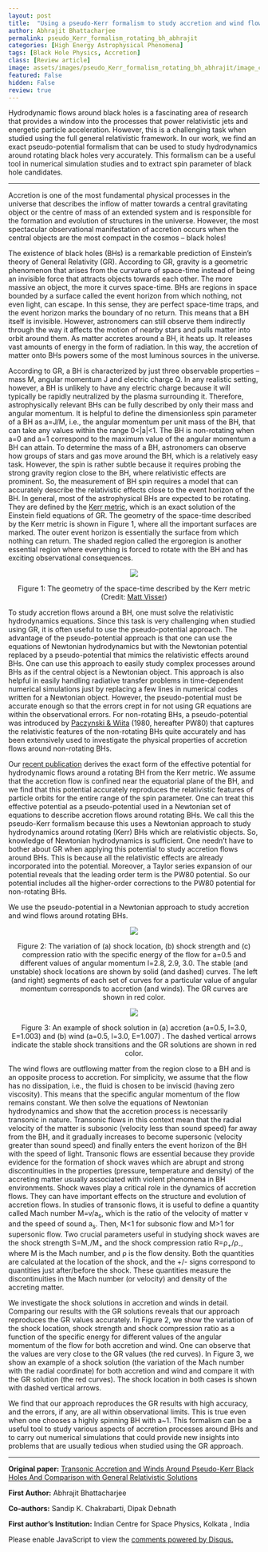 ```yaml
---
layout: post
title:  "Using a pseudo-Kerr formalism to study accretion and wind flows around rotating black holes"
author: Abhrajit Bhattacharjee
permalink: pseudo_Kerr_formalism_rotating_bh_abhrajit
categories: [High Energy Astrophysical Phenomena]
tags: [Black Hole Physics, Accretion]
class: [Review article]
image: assets/images/pseudo_Kerr_formalism_rotating_bh_abhrajit/image_cover.jpg
featured: False
hidden: False
review: true
---
```

>
Hydrodynamic flows around black holes is a fascinating area of research that provides a window into the processes that power relativistic jets and energetic particle acceleration. However, this is a challenging task when studied using the full general relativistic framework. In our work, we find an exact pseudo-potential formalism that can be used to study hydrodynamics around rotating black holes very accurately. This formalism can be a useful tool in numerical simulation studies and to extract spin parameter of black hole candidates.
>
---

Accretion is one of the most fundamental physical processes in the universe that describes the inflow of matter towards a central gravitating object or the centre of mass of an extended system and is responsible for the formation and evolution of structures in the universe. However, the most spectacular observational manifestation of accretion occurs when the central objects are the most compact in the cosmos – black holes! 

The existence of black holes (BHs) is a remarkable prediction of Einstein’s theory of General Relativity (GR). According to GR, gravity is a geometric phenomenon that arises from the curvature of space-time instead of being an invisible force that attracts objects towards each other. The more massive an object, the more it curves space-time. BHs are regions in space bounded by a surface called the event horizon from which nothing, not even light, can escape. In this sense, they are perfect space-time traps, and the event horizon marks the boundary of no return. This means that a BH itself is invisible. However, astronomers can still observe them indirectly through the way it affects the motion of nearby stars and pulls matter into orbit around them. As matter accretes around a BH, it heats up. It releases vast amounts of energy in the form of radiation. In this way, the accretion of matter onto BHs powers some of the most luminous sources in the universe.

According to GR, a BH is characterized by just three observable properties – mass M, angular momentum J and electric charge Q. In any realistic setting, however, a BH is unlikely to have any electric charge because it will typically be rapidly neutralized by the plasma surrounding it. Therefore, astrophysically relevant BHs can be fully described by only their mass and angular momentum. It is helpful to define the dimensionless spin parameter of a BH as a=J/M, i.e., the angular momentum per unit mass of the BH, that can take any values within the range 0<\|a\|<1. The BH is non-rotating when a=0 and a=1 correspond to the maximum value of the angular momentum a BH can attain. To determine the mass of a BH, astronomers can observe how groups of stars and gas move around the BH, which is a relatively easy task. However, the spin is rather subtle because it requires probing the strong gravity region close to the BH, where relativistic effects are prominent. So, the measurement of BH spin requires a model that can accurately describe the relativistic effects close to the event horizon of the BH. In general, most of the astrophysical BHs are expected to be rotating. They are defined by the <a href="https://en.wikipedia.org/wiki/Kerr_metric" target="_blank">Kerr metric</a>, which is an exact solution of the Einstein field equations of GR. The geometry of the space-time described by the Kerr metric is shown in Figure 1, where all the important surfaces are marked. The outer event horizon is essentially the surface from which nothing can return. The shaded region called the ergoregion is another essential region where everything is forced to rotate with the BH and has exciting observational consequences.
 

<p align="center">
  <img src="../assets/images/pseudo_Kerr_formalism_rotating_bh_abhrajit/image1.jpg">
</p>
<p align = "center">
 Figure 1: The geometry of the space-time described by the Kerr metric (Credit: <a href="https://arxiv.org/pdf/0706.0622.pdf" target="_blank">Matt Visser</a>)
</p>

To study accretion flows around a BH, one must solve the relativistic hydrodynamics equations. Since this task is very challenging when studied using GR, it is often useful to use the pseudo-potential approach. The advantage of the pseudo-potential approach is that one can use the equations of Newtonian hydrodynamics but with the Newtonian potential replaced by a pseudo-potential that mimics the relativistic effects around BHs. One can use this approach to easily study complex processes around BHs as if the central object is a Newtonian object. This approach is also helpful in easily handling radiative transfer problems in time-dependent numerical simulations just by replacing a few lines in numerical codes written for a Newtonian object. However, the pseudo-potential must be accurate enough so that the errors crept in for not using GR equations are within the observational errors. For non-rotating BHs, a pseudo-potential was introduced by <a href="https://articles.adsabs.harvard.edu/pdf/1980A%26A....88...23P" target="_blank">Paczynski & Wiita</a> (1980, hereafter PW80) that captures the relativistic features of the non-rotating BHs quite accurately and has been extensively used to investigate the physical properties of accretion flows around non-rotating BHs.  

Our <a href="https://iopscience.iop.org/article/10.1088/1674-4527/ac4889" target="_blank">recent publication</a> derives the exact form of the effective potential for hydrodynamic flows around a rotating BH from the Kerr metric. We assume that the accretion flow is confined near the equatorial plane of the BH, and we find that this potential accurately reproduces the relativistic features of particle orbits for the entire range of the spin parameter. One can treat this effective potential as a pseudo-potential used in a Newtonian set of equations to describe accretion flows around rotating BHs. We call this the pseudo-Kerr formalism because this uses a Newtonian approach to study hydrodynamics around rotating (Kerr) BHs which are relativistic objects. So, knowledge of Newtonian hydrodynamics is sufficient. One needn’t have to bother about GR when applying this potential to study accretion flows around BHs. This is because all the relativistic effects are already incorporated into the potential. Moreover, a Taylor series expansion of our potential reveals that the leading order term is the PW80 potential. So our potential includes all the higher-order corrections to the PW80 potential for non-rotating BHs. 

We use the pseudo-potential in a Newtonian approach to study accretion and wind flows around rotating BHs.

<p align="center">
  <img src="../assets/images/pseudo_Kerr_formalism_rotating_bh_abhrajit/image2.png">
</p>
<p align = "center">
Figure 2: The variation of (a) shock location, (b) shock strength and (c) compression ratio with the specific energy of the flow for a=0.5 and different values of angular momentum l=2.8, 2.9, 3.0. The stable (and unstable) shock locations are shown by solid (and dashed) curves. The left (and right) segments of each set of curves for a particular value of angular momentum corresponds to accretion (and winds). The GR curves are shown in red color. 
</p>

<p align="center">
  <img src="../assets/images/pseudo_Kerr_formalism_rotating_bh_abhrajit/image3.png">
</p>
<p align = "center">
Figure 3: An example of shock solution in (a) accretion (a=0.5, l=3.0, E=1.003) and (b) wind (a=0.5, l=3.0, E=1.007) . The dashed vertical arrows indicate the stable shock transitions and the GR solutions are shown in red color. 
</p>


 The wind flows are outflowing matter from the region close to a BH and is an opposite process to accretion. For simplicity, we assume that the flow has no dissipation, i.e., the fluid is chosen to be inviscid (having zero viscosity). This means that the specific angular momentum of the flow remains constant. We then solve the equations of Newtonian hydrodynamics and show that the accretion process is necessarily transonic in nature. Transonic flows in this context mean that the radial velocity of the matter is subsonic (velocity less than sound speed) far away from the BH, and it gradually increases to become supersonic (velocity greater than sound speed) and finally enters the event horizon of the BH with the speed of light. Transonic flows are essential because they provide evidence for the formation of shock waves which are abrupt and strong discontinuities in the properties (pressure, temperature and density) of the accreting matter usually associated with violent phenomena in BH environments. Shock waves play a critical role in the dynamics of accretion flows. They can have important effects on the structure and evolution of accretion flows. In studies of transonic flows, it is useful to define a quantity called Mach number M=v/a<sub>s</sub>, which is the ratio of the velocity of matter v and the speed of sound a<sub>s</sub>. Then,  M<1 for subsonic flow and M>1 for supersonic flow. Two crucial parameters useful in studying shock waves are the shock strength S=M<sub>-</sub>/M<sub>+</sub> and the shock compression ratio R=&rho;<sub>+</sub>/&rho;<sub>-</sub>, where M is the Mach number, and &rho; is the flow density. Both the quantities are calculated at the location of the shock, and the +/- signs correspond to quantities just after/before the shock. These quantities measure the discontinuities in the Mach number (or velocity) and density of the accreting matter.

We investigate the shock solutions in accretion and winds in detail. Comparing our results with the GR solutions reveals that our approach reproduces the GR values accurately. In Figure 2, we show the variation of the shock location, shock strength and shock compression ratio as a function of the specific energy for different values of the angular momentum of the flow for both accretion and wind. One can observe that the values are very close to the GR values (the red curves). In Figure 3, we show an example of a shock solution (the variation of the Mach number with the radial coordinate) for both accretion and wind and compare it with the GR solution (the red curves). The shock location in both cases is shown with dashed vertical arrows.

We find that our approach reproduces the GR results with high accuracy, and the errors, if any, are all within observational limits. This is true even when one chooses a highly spinning BH with a~1. This formalism can be a useful tool to study various aspects of accretion processes around BHs and to carry out numerical simulations that could provide new insights into problems that are usually tedious when studied using the GR approach.

---

**Original paper:**
<a href="https://iopscience.iop.org/article/10.1088/1674-4527/ac4889" target="_blank">Transonic Accretion and Winds Around Pseudo-Kerr Black Holes And Comparison with General Relativistic Solutions</a>

**First Author:** Abhrajit Bhattacharjee

**Co-authors:** Sandip K. Chakrabarti, Dipak Debnath

**First author’s Institution:** Indian Centre for Space Physics, Kolkata , India


<div id="disqus_thread"></div>
<script>
    /**
    *  RECOMMENDED CONFIGURATION VARIABLES: EDIT AND UNCOMMENT THE SECTION BELOW TO INSERT DYNAMIC VALUES FROM YOUR PLATFORM OR CMS.
    *  LEARN WHY DEFINING THESE VARIABLES IS IMPORTANT: https://disqus.com/admin/universalcode/#configuration-variables    */
    /*
    var disqus_config = function () {
    this.page.url = PAGE_URL;  // Replace PAGE_URL with your page's canonical URL variable
    this.page.identifier = PAGE_IDENTIFIER; // Replace PAGE_IDENTIFIER with your page's unique identifier variable
    };
    */
    (function() { // DON'T EDIT BELOW THIS LINE
    var d = document, s = d.createElement('script');
    s.src = 'https://cosmicvarta-in.disqus.com/embed.js';
    s.setAttribute('data-timestamp', +new Date());
    (d.head || d.body).appendChild(s);
    })();
</script>
<noscript>Please enable JavaScript to view the <a href="https://disqus.com/?ref_noscript">comments powered by Disqus.</a></noscript>
